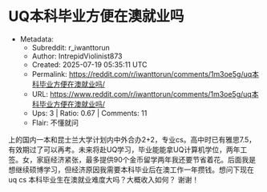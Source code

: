 # UQ本科毕业方便在澳就业吗

- Metadata:
  - Subreddit: r_iwanttorun
  - Author: IntrepidViolinist873
  - Created: 2025-07-19 05:35:11 UTC
  - Permalink: https://reddit.com/r/iwanttorun/comments/1m3oe5g/uq本科毕业方便在澳就业吗/
  - URL: https://www.reddit.com/r/iwanttorun/comments/1m3oe5g/uq本科毕业方便在澳就业吗/
  - Ups: 3 | Ratio: 0.67 | Comments: 11
  - Flair: 不懂就问


上的国内一本和昆士兰大学计划内中外合办2+2，专业cs。高中时已有雅思7.5，有效期过了可以再考。未来将赴UQ学习，毕业能能拿UQ计算机学位，两年工签。女，家庭经济紧张，最多提供90个金币留学两年我还要节省着花。后面我是想继续硕博学习，但经济原因我需要本科毕业后在澳工作一年攒钱。想问下现在uq
cs 本科毕业生在澳就业难度大吗？大概收入如何？ 谢谢！

